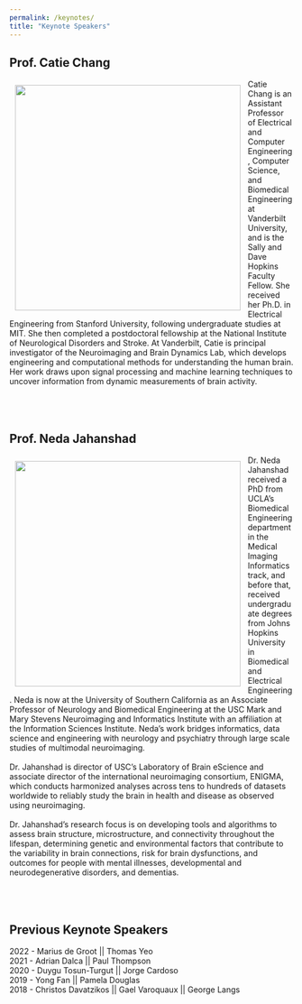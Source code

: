 ```yaml
---
permalink: /keynotes/
title: "Keynote Speakers"
---
```

## Prof. Catie Chang
<img align="left" src="https://mlcnworkshop.github.io/images/chang.jpg" width="400 px" style="padding: 10px">Catie Chang is an Assistant Professor of Electrical and Computer Engineering, Computer Science, and Biomedical Engineering at Vanderbilt University, and is the Sally and Dave Hopkins Faculty Fellow. She received her Ph.D. in Electrical Engineering from Stanford University, following undergraduate studies at MIT. She then completed a postdoctoral fellowship at the National Institute of Neurological Disorders and Stroke. At Vanderbilt, Catie is principal investigator of the Neuroimaging and Brain Dynamics Lab, which develops engineering and computational methods for understanding the human brain. Her work draws upon signal processing and machine learning techniques to uncover information from dynamic measurements of brain activity.
<br>
<br>
<br>
<br>


## Prof. Neda Jahanshad
<img align="left" src="https://mlcnworkshop.github.io/images/neda.jpg" width="400 px" style="padding: 10px">
Dr. Neda Jahanshad received a PhD from UCLA’s Biomedical Engineering department in the Medical Imaging Informatics track, and before that, received undergraduate degrees from Johns Hopkins University in Biomedical and Electrical Engineering. Neda is now at the University of Southern California as an Associate Professor of Neurology and Biomedical Engineering at the USC Mark and Mary Stevens Neuroimaging and Informatics Institute with an affiliation at the Information Sciences Institute. Neda’s work bridges informatics, data science and engineering with neurology and psychiatry through large scale studies of multimodal neuroimaging. 
<br>
<br>
Dr. Jahanshad is director of USC’s Laboratory of Brain eScience and associate director of the international neuroimaging consortium, ENIGMA, which conducts harmonized analyses across tens to hundreds of datasets worldwide to reliably study the brain in health and disease as observed using neuroimaging. 
<br>
<br>
Dr. Jahanshad’s research focus is on developing tools and algorithms to assess brain structure, microstructure, and connectivity throughout the lifespan, determining genetic and environmental factors that contribute to the variability in brain connections, risk for brain dysfunctions, and outcomes for people with mental illnesses, developmental and neurodegenerative disorders, and dementias.
<br>
<br>
<br>
<br>


## Previous Keynote Speakers

2022 - Marius de Groot || Thomas Yeo
<br>
2021 - Adrian Dalca || Paul Thompson 
<br>
2020 - Duygu Tosun-Turgut || Jorge Cardoso 
<br>
2019 - Yong Fan || Pamela Douglas
<br>
2018 - Christos Davatzikos || Gael Varoquaux || George Langs
<br>
